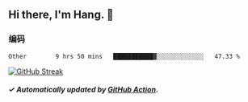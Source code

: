 ## Hi there, I'm Hang. 👋

### 编码

<!--START_SECTION:waka-->

```text
Other        9 hrs 50 mins   ███████████▓░░░░░░░░░░░░░   47.33 %
```

<!--END_SECTION:waka-->

[![GitHub Streak](https://github-readme-streak-stats.herokuapp.com?user=huhuhang&hide_border=true&date_format=%5BY.%5Dn.j)](https://git.io/streak-stats)

##### ✓ Automatically updated by [GitHub Action](https://github.com/huhuhang/huhuhang/actions).
